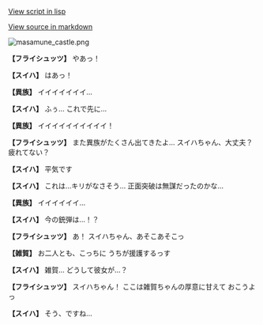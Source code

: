 [View script in lisp](../scripts/210131033.txt)

[View source in markdown](210131033.md)

![masamune_castle.png](../images/backgrounds/masamune_castle.png)

**【フライシュッツ】**
やあっ！

**【スイハ】**
はあっ！

**【異族】**
イイイイイイイ…

**【スイハ】**
ふぅ…
これで先に…

**【異族】**
イイイイイイイイイイ！

**【フライシュッツ】**
また異族がたくさん出てきたよ…
スイハちゃん、大丈夫？
疲れてない？

**【スイハ】**
平気です

**【スイハ】**
これは…キリがなさそう…
正面突破は無謀だったのかな…

**【異族】**
イイイイイイ…

**【スイハ】**
今の銃弾は…！？

**【フライシュッツ】**
あ！
スイハちゃん、あそこあそこっ

**【雑賀】**
お二人とも、こっちに
うちが援護するっす

**【スイハ】**
雑賀…
どうして彼女が…？

**【フライシュッツ】**
スイハちゃん！
ここは雑賀ちゃんの厚意に甘えて
おこうよっ

**【スイハ】**
そう、ですね…